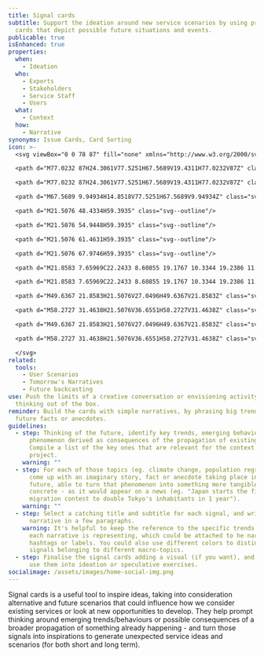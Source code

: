 ```yaml
---
title: Signal cards
subtitle: Support the ideation around new service scenarios by using provocative
  cards that depict possible future situations and events.
publicable: true
isEnhanced: true
properties:
  when:
    - Ideation
  who:
    - Experts
    - Stakeholders
    - Service Staff
    - Users
  what:
    - Context
  how:
    - Narrative
synonyms: Issue Cards, Card Sorting
icon: >-
  <svg viewBox="0 0 78 87" fill="none" xmlns="http://www.w3.org/2000/svg">

  <path d="M77.0232 87H24.3061V77.5251H67.5689V19.4311H77.0232V87Z" class="svg--filled-support"/>

  <path d="M77.0232 87H24.3061V77.5251H67.5689V19.4311H77.0232V87Z" class="svg--outline svg--filled-light svg--bw"/>

  <path d="M67.5689 9.94934H14.8518V77.5251H67.5689V9.94934Z" class="svg--outline"/>

  <path d="M21.5076 48.4334H59.3935" class="svg--outline"/>

  <path d="M21.5076 54.9448H59.3935" class="svg--outline"/>

  <path d="M21.5076 61.4631H59.3935" class="svg--outline"/>

  <path d="M21.5076 67.9746H59.3935" class="svg--outline"/>

  <path d="M21.8583 7.65969C22.2433 8.60855 19.1767 10.3344 19.2386 11.3039C19.3005 12.2734 22.5734 13.621 22.3327 14.5768C22.0921 15.5325 18.5923 15.1268 18.0628 15.9519C17.5334 16.777 19.438 19.7749 18.6542 20.4212C17.8703 21.0676 15.3262 18.6542 14.3774 19.0461C13.4285 19.438 13.2085 22.9378 12.239 22.9997C11.2695 23.0616 10.5407 19.6099 9.62617 19.3692C8.71169 19.1286 6.38078 21.8308 5.53505 21.3151C4.68932 20.7994 6.18825 17.5746 5.50067 16.7977C4.81309 16.0207 1.47143 16.9214 1.08638 15.9657C0.701334 15.01 3.77483 13.291 3.70608 12.3215C3.63732 11.352 0.391921 10.0043 0.632576 9.0486C0.87323 8.09286 4.36616 8.49854 4.90247 7.67344C5.43879 6.84834 3.5273 3.85047 4.31115 3.20414C5.095 2.55781 7.63218 4.97123 8.58105 4.57931C9.52991 4.18739 9.74994 0.687584 10.7194 0.618826C11.6889 0.550067 12.4178 4.01549 13.3735 4.26302C14.3292 4.51055 16.5845 1.79459 17.4303 2.32403C18.276 2.85347 16.8046 6.05074 17.4303 6.82771C18.056 7.60468 21.4801 6.70394 21.8583 7.65969Z" class="svg--filled-support"/>

  <path d="M21.8583 7.65969C22.2433 8.60855 19.1767 10.3344 19.2386 11.3039C19.3005 12.2734 22.5734 13.621 22.3327 14.5768C22.0921 15.5325 18.5923 15.1268 18.0628 15.9519C17.5334 16.777 19.438 19.7749 18.6542 20.4212C17.8703 21.0676 15.3262 18.6542 14.3774 19.0461C13.4285 19.438 13.2085 22.9378 12.239 22.9997C11.2695 23.0616 10.5407 19.6099 9.62617 19.3692C8.71169 19.1286 6.38078 21.8308 5.53505 21.3151C4.68932 20.7994 6.18825 17.5746 5.50067 16.7977C4.81309 16.0207 1.47143 16.9214 1.08638 15.9657C0.701334 15.01 3.77483 13.291 3.70608 12.3215C3.63732 11.352 0.391921 10.0043 0.632576 9.0486C0.87323 8.09286 4.36616 8.49854 4.90247 7.67344C5.43879 6.84834 3.5273 3.85047 4.31115 3.20414C5.095 2.55781 7.63218 4.97123 8.58105 4.57931C9.52991 4.18739 9.74994 0.687584 10.7194 0.618826C11.6889 0.550067 12.4178 4.01549 13.3735 4.26302C14.3292 4.51055 16.5845 1.79459 17.4303 2.32403C18.276 2.85347 16.8046 6.05074 17.4303 6.82771C18.056 7.60468 21.4801 6.70394 21.8583 7.65969Z" class="svg--outline svg--filled-light svg--bw"/>

  <path d="M49.6367 21.8583H21.5076V27.0496H49.6367V21.8583Z" class="svg--filled-support"/>

  <path d="M58.2727 31.4638H21.5076V36.6551H58.2727V31.4638Z" class="svg--filled-support"/>

  <path d="M49.6367 21.8583H21.5076V27.0496H49.6367V21.8583Z" class="svg--outline svg--filled-light svg--bw"/>

  <path d="M58.2727 31.4638H21.5076V36.6551H58.2727V31.4638Z" class="svg--outline svg--filled-light svg--bw"/>

  </svg>
related:
  tools:
    - User Scenarios
    - Tomorrow's Narratives
    - Future backcasting
use: Push the limits of a creative conversation or envisioning activity, help
  thinking out of the box.
reminder: Build the cards with simple narratives, by phrasing big trends as
  future facts or anecdotes.
guidelines:
  - step: Thinking of the future, identify key trends, emerging behaviours or
      phenomenon derived as consequences of the propagation of existing models.
      Compile a list of the key ones that are relevant for the context of your
      project.
    warning: ""
  - step: For each of those topics (eg. climate change, population regrowth, etc.),
      come up with an imaginary story, fact or anecdote taking place in the
      future, able to turn that phenomenon into something more tangible and
      concrete - as it would appear on a news (eg. "Japan starts the first
      migration contest to double Tokyo's inhabitants in 1 year").
    warning: ""
  - step: Select a catching title and subtitle for each signal, and write the
      narrative in a few paragraphs.
    warning: It's helpful to keep the reference to the specific trends or phenomenon
      each narrative is representing, which could be attached to he narrative as
      hashtags or labels. You could also use different colors to distinguish
      signals belonging to different macro-topics.
  - step: Finalise the signal cards adding a visual (if you want), and get ready to
      use them into ideation or speculative exercises.
socialimage: /assets/images/home-social-img.png
---
```

Signal cards is a useful tool to inspire ideas, taking into consideration alternative and future scenarios that could influence how we consider existing services or look at new opportunities to develop. They help prompt thinking around emerging trends/behaviours or possible consequences of a broader propagation of something already happening - and turn those signals into inspirations to generate unexpected service ideas and scenarios (for both short and long term).